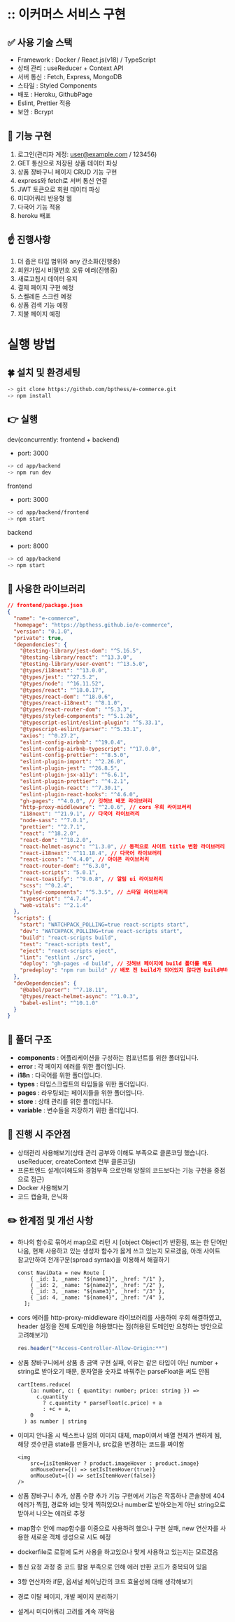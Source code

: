 <!-- # Tech Stack -->

# :: 이커머스 서비스 구현

## ✅ 사용 기술 스택

- Framework : Docker / React.js(v18) / TypeScript
- 상태 관리 : useReducer + Context API
- 서버 통신 :  Fetch, Express, MongoDB
- 스타일 : Styled Components
- 배포 : Heroku, GithubPage
- Eslint, Prettier 적용
- 보안 : Bcrypt


## 📍 기능 구현

1. 로그인(관리자 계정: user@example.com / 123456)
1. GET 통신으로 저장된 상품 데이터 파싱
2. 상품 장바구니 페이지 CRUD 기능 구현
3. express와 fetch로 서버 통신 연결
4. JWT 토큰으로 회원 데이터 파싱
5. 미디어쿼리 반응형 웹
6. 다국어 기능 적용
7. heroku 배포


## ☝️ 진행사항

1. 더 좁은 타입 범위와 any 간소화(진행중)
2. 회원가입시 비밀번호 오류 에러(진행중)
3. 새로고침시 데이터 유지
4. 결제 페이지 구현 예정
5. 스켈레톤 스크린 예정
6. 상품 검색 기능 예정
7. 지불 페이지 예정

<!-- ![React](https://img.shields.io/badge/react-%2320232a.svg?style=for-the-badge&logo=react&logoColor=%2361DAFB)
![TypeScript](https://img.shields.io/badge/typescript-%23007ACC.svg?style=for-the-badge&logo=typescript&logoColor=white)
![React Query](https://img.shields.io/badge/-React%20Query-FF4154?style=for-the-badge&logo=react%20query&logoColor=white)
![Zustand](https://img.shields.io/badge/zustand-%2320232a.svg?style=for-the-badge&logo=zustand&logoColor=%2361DAFB)
![Mui](https://img.shields.io/badge/mui-%2320232a.svg?style=for-the-badge&logo=mui&logoColor=%2361DAFB) -->

# 실행 방법

## 🍀 설치 및 환경세팅

```bash
-> git clone https://github.com/bpthess/e-commerce.git
-> npm install
```

## 👉 실행

dev(concurrently: frontend + backend)

- port: 3000

```bash
-> cd app/backend
-> npm run dev
```

frontend

- port: 3000

```bash
-> cd app/backend/frontend
-> npm start
```

backend

- port: 8000

```bash
-> cd app/backend
-> npm start
```

## 📌 사용한 라이브러리

```json
// frontend/package.json
{
  "name": "e-commerce",
  "homepage": "https://bpthess.github.io/e-commerce",
  "version": "0.1.0",
  "private": true,
  "dependencies": {
    "@testing-library/jest-dom": "^5.16.5",
    "@testing-library/react": "^13.3.0",
    "@testing-library/user-event": "^13.5.0",
    "@types/i18next": "^13.0.0",
    "@types/jest": "^27.5.2",
    "@types/node": "^16.11.52",
    "@types/react": "^18.0.17",
    "@types/react-dom": "^18.0.6",
    "@types/react-i18next": "^8.1.0",
    "@types/react-router-dom": "^5.3.3",
    "@types/styled-components": "^5.1.26",
    "@typescript-eslint/eslint-plugin": "^5.33.1",
    "@typescript-eslint/parser": "^5.33.1",
    "axios": "^0.27.2",
    "eslint-config-airbnb": "^19.0.4",
    "eslint-config-airbnb-typescript": "^17.0.0",
    "eslint-config-prettier": "^8.5.0",
    "eslint-plugin-import": "^2.26.0",
    "eslint-plugin-jest": "^26.8.5",
    "eslint-plugin-jsx-a11y": "^6.6.1",
    "eslint-plugin-prettier": "^4.2.1",
    "eslint-plugin-react": "^7.30.1",
    "eslint-plugin-react-hooks": "^4.6.0",
    "gh-pages": "^4.0.0", // 깃허브 배포 라이브러리
    "http-proxy-middleware": "^2.0.6", // cors 우회 라이브러리
    "i18next": "^21.9.1", // 다국어 라이브러리
    "node-sass": "^7.0.1",
    "prettier": "^2.7.1",
    "react": "^18.2.0",
    "react-dom": "^18.2.0",
    "react-helmet-async": "^1.3.0", // 동적으로 사이트 title 변환 라이브러리
    "react-i18next": "^11.18.4", // 다국어 라이브러리
    "react-icons": "^4.4.0", // 아이콘 라이브러리
    "react-router-dom": "^6.3.0",
    "react-scripts": "5.0.1",
    "react-toastify": "^9.0.8", // 알림 ui 라이브러리
    "scss": "^0.2.4",
    "styled-components": "^5.3.5", // 스타일 라이브러리
    "typescript": "^4.7.4",
    "web-vitals": "^2.1.4"
  },
  "scripts": {
    "start": "WATCHPACK_POLLING=true react-scripts start",
    "dev": "WATCHPACK_POLLING=true react-scripts start",
    "build": "react-scripts build",
    "test": "react-scripts test",
    "eject": "react-scripts eject",
    "lint": "estlint ./src",
    "deploy": "gh-pages -d build", // 깃허브 페이지에 build 폴더를 배포
    "predeploy": "npm run build" // 배포 전 build가 되어있지 않다면 build부터 실행
  },
  "devDependencies": {
    "@babel/parser": "^7.18.11",
    "@types/react-helmet-async": "^1.0.3",
    "babel-eslint": "^10.1.0"
  }
}
```

## 📂 폴더 구조

- **components** : 어플리케이션을 구성하는 컴포넌트를 위한 폴더입니다.
- **error** : 각 페이지 에러를 위한 폴더입니다.
- **i18n** : 다국어를 위한 폴더입니다.
- **types** : 타입스크립트의 타입들을 위한 폴더입니다.
- **pages** : 라우팅되는 페이지들을 위한 폴더입니다.
- **store** : 상태 관리를 위한 폴더입니다.
- **variable** : 변수들을 저장하기 위한 폴더입니다.

## 🎯 진행 시 주안점

- 상태관리 사용해보기(상태 관리 공부와 이해도 부족으로 클론코딩 했습니다. useReducer, createContext 전부 클론코딩)
- 프론트엔드 설계(이해도와 경험부족 으로인해 양질의 코드보다는 기능 구현을 중점으로 접근)
- Docker 사용해보기
- 코드 캡슐화, 은닉화

## ✏️ 한계점 및 개선 사항

- 하나의 함수로 묶어서 map으로 리턴 시 [object Object]가 반환됨, 또는 한 단어만 나옴, 현재 사용하고 있는 생성자 함수가 옳게 쓰고 있는지 모르겠음, 아래 사이트 참고만하여 전개구문(spread syntax)을 이용해서 해결하기
    
    ```tsx
    const NaviData = new Route [
        { _id: 1, _name: "${name1}", _href: "/1" },
        { _id: 2, _name: "${name2}", _href: "/2" },
        { _id: 3, _name: "${name3}", _href: "/3" },
        { _id: 4, _name: "${name4}", _href: "/4" },
      ];
    ```

- cors 에러를 http-proxy-middleware 라이브러리를 사용하여 우회 해결하였고, header 설정을 전체 도메인을 허용했다는 점(허용된 도메인만 요청하는 방안으로 고려해보기)
    
    ```jsx
    res.header("*Access-Controller-Allow-Origin:**")
    ```
    
- 상품 장바구니에서 상품 총 금액 구현 실패, 이유는 같은 타입이 아닌 number + string로 받아오기 때문, 문자열을 숫자로 바꿔주는 parseFloat을 써도 안됨
    
    ```
    cartItems.reduce(
        (a: number, c: { quantity: number; price: string }) =>
          c.quantity
            ? c.quantity * parseFloat(c.price) + a
            : +c + a,
        0
      ) as number | string
    ```
    
- 이미지 안나올 시 텍스트나 임의 이미지 대체, map이여서 배열 전체가 변하게 됨, 해당 갯수만큼 state를 만들거나, src값을 변경하는 코드를 짜야함
    
    ```
    <img
        src={isItemHover ? product.imageHover : product.image}
        onMouseOver={() => setIsItemHover(true)}
        onMouseOut={() => setIsItemHover(false)}
    />
    ```
    
- 상품 장바구니 추가, 상품 수량 추가 기능 구현에서 기능은 작동하나 콘솔창에 404에러가 찍힘, 경로와 id는 맞게 찍혀있으나 number로 받아오는게 아닌 string으로 받아서 나오는 에러로 추정
- map함수 안에 map함수를 이중으로 사용하려 했으나 구현 실패, new 연산자를 사용한 새로운 객체 생성으로 시도 예정
- dockerfile로 로컬에 도커 사용을 하고있으나 맞게 사용하고 있는지는 모르겠음
- 통신 요청 과정 중 코드 활용 부족으로 인해 에러 반환 코드가 중복되어 있음
- 3항 연산자와 if문, 옵셔널 체이닝간의 코드 효율성에 대해 생각해보기
- 경로 이탈 페이지, 개발 페이지 분리하기
- 설계시 미디어쿼리 고려를 계속 까먹음
